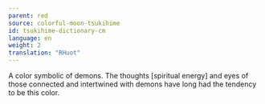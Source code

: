 ```yaml
---
parent: red
source: colorful-moon-tsukihime
id: tsukihime-dictionary-cm
language: en
weight: 2
translation: "RHuot"
---
```


A color symbolic of demons. The thoughts [spiritual energy] and eyes of those connected and intertwined with demons have long had the tendency to be this color.
